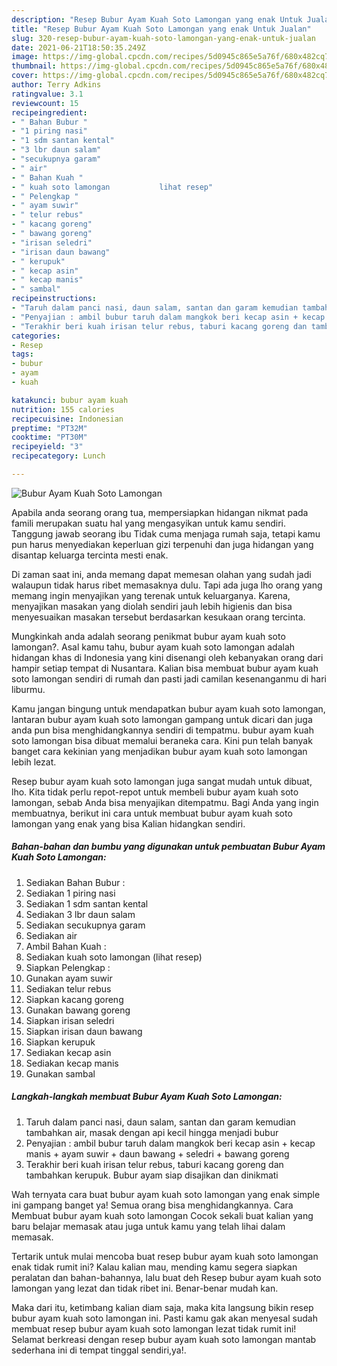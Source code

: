 ```yaml
---
description: "Resep Bubur Ayam Kuah Soto Lamongan yang enak Untuk Jualan"
title: "Resep Bubur Ayam Kuah Soto Lamongan yang enak Untuk Jualan"
slug: 320-resep-bubur-ayam-kuah-soto-lamongan-yang-enak-untuk-jualan
date: 2021-06-21T18:50:35.249Z
image: https://img-global.cpcdn.com/recipes/5d0945c865e5a76f/680x482cq70/bubur-ayam-kuah-soto-lamongan-foto-resep-utama.jpg
thumbnail: https://img-global.cpcdn.com/recipes/5d0945c865e5a76f/680x482cq70/bubur-ayam-kuah-soto-lamongan-foto-resep-utama.jpg
cover: https://img-global.cpcdn.com/recipes/5d0945c865e5a76f/680x482cq70/bubur-ayam-kuah-soto-lamongan-foto-resep-utama.jpg
author: Terry Adkins
ratingvalue: 3.1
reviewcount: 15
recipeingredient:
- " Bahan Bubur "
- "1 piring nasi"
- "1 sdm santan kental"
- "3 lbr daun salam"
- "secukupnya garam"
- " air"
- " Bahan Kuah "
- " kuah soto lamongan           lihat resep"
- " Pelengkap "
- " ayam suwir"
- " telur rebus"
- " kacang goreng"
- " bawang goreng"
- "irisan seledri"
- "irisan daun bawang"
- " kerupuk"
- " kecap asin"
- " kecap manis"
- " sambal"
recipeinstructions:
- "Taruh dalam panci nasi, daun salam, santan dan garam kemudian tambahkan air, masak dengan api kecil hingga menjadi bubur"
- "Penyajian : ambil bubur taruh dalam mangkok beri kecap asin + kecap manis + ayam suwir + daun bawang + seledri + bawang goreng"
- "Terakhir beri kuah irisan telur rebus, taburi kacang goreng dan tambahkan kerupuk. Bubur ayam siap disajikan dan dinikmati"
categories:
- Resep
tags:
- bubur
- ayam
- kuah

katakunci: bubur ayam kuah 
nutrition: 155 calories
recipecuisine: Indonesian
preptime: "PT32M"
cooktime: "PT30M"
recipeyield: "3"
recipecategory: Lunch

---
```



![Bubur Ayam Kuah Soto Lamongan](https://img-global.cpcdn.com/recipes/5d0945c865e5a76f/680x482cq70/bubur-ayam-kuah-soto-lamongan-foto-resep-utama.jpg)

Apabila anda seorang orang tua, mempersiapkan hidangan nikmat pada famili merupakan suatu hal yang mengasyikan untuk kamu sendiri. Tanggung jawab seorang ibu Tidak cuma menjaga rumah saja, tetapi kamu pun harus menyediakan keperluan gizi terpenuhi dan juga hidangan yang disantap keluarga tercinta mesti enak.

Di zaman  saat ini, anda memang dapat memesan olahan yang sudah jadi walaupun tidak harus ribet memasaknya dulu. Tapi ada juga lho orang yang memang ingin menyajikan yang terenak untuk keluarganya. Karena, menyajikan masakan yang diolah sendiri jauh lebih higienis dan bisa menyesuaikan masakan tersebut berdasarkan kesukaan orang tercinta. 



Mungkinkah anda adalah seorang penikmat bubur ayam kuah soto lamongan?. Asal kamu tahu, bubur ayam kuah soto lamongan adalah hidangan khas di Indonesia yang kini disenangi oleh kebanyakan orang dari hampir setiap tempat di Nusantara. Kalian bisa membuat bubur ayam kuah soto lamongan sendiri di rumah dan pasti jadi camilan kesenanganmu di hari liburmu.

Kamu jangan bingung untuk mendapatkan bubur ayam kuah soto lamongan, lantaran bubur ayam kuah soto lamongan gampang untuk dicari dan juga anda pun bisa menghidangkannya sendiri di tempatmu. bubur ayam kuah soto lamongan bisa dibuat memalui beraneka cara. Kini pun telah banyak banget cara kekinian yang menjadikan bubur ayam kuah soto lamongan lebih lezat.

Resep bubur ayam kuah soto lamongan juga sangat mudah untuk dibuat, lho. Kita tidak perlu repot-repot untuk membeli bubur ayam kuah soto lamongan, sebab Anda bisa menyajikan ditempatmu. Bagi Anda yang ingin membuatnya, berikut ini cara untuk membuat bubur ayam kuah soto lamongan yang enak yang bisa Kalian hidangkan sendiri.

<!--inarticleads1-->

##### Bahan-bahan dan bumbu yang digunakan untuk pembuatan Bubur Ayam Kuah Soto Lamongan:

1. Sediakan  Bahan Bubur :
1. Sediakan 1 piring nasi
1. Sediakan 1 sdm santan kental
1. Sediakan 3 lbr daun salam
1. Sediakan secukupnya garam
1. Sediakan  air
1. Ambil  Bahan Kuah :
1. Sediakan  kuah soto lamongan           (lihat resep)
1. Siapkan  Pelengkap :
1. Gunakan  ayam suwir
1. Sediakan  telur rebus
1. Siapkan  kacang goreng
1. Gunakan  bawang goreng
1. Siapkan irisan seledri
1. Siapkan irisan daun bawang
1. Siapkan  kerupuk
1. Sediakan  kecap asin
1. Sediakan  kecap manis
1. Gunakan  sambal




<!--inarticleads2-->

##### Langkah-langkah membuat Bubur Ayam Kuah Soto Lamongan:

1. Taruh dalam panci nasi, daun salam, santan dan garam kemudian tambahkan air, masak dengan api kecil hingga menjadi bubur
1. Penyajian : ambil bubur taruh dalam mangkok beri kecap asin + kecap manis + ayam suwir + daun bawang + seledri + bawang goreng
1. Terakhir beri kuah irisan telur rebus, taburi kacang goreng dan tambahkan kerupuk. Bubur ayam siap disajikan dan dinikmati




Wah ternyata cara buat bubur ayam kuah soto lamongan yang enak simple ini gampang banget ya! Semua orang bisa menghidangkannya. Cara Membuat bubur ayam kuah soto lamongan Cocok sekali buat kalian yang baru belajar memasak atau juga untuk kamu yang telah lihai dalam memasak.

Tertarik untuk mulai mencoba buat resep bubur ayam kuah soto lamongan enak tidak rumit ini? Kalau kalian mau, mending kamu segera siapkan peralatan dan bahan-bahannya, lalu buat deh Resep bubur ayam kuah soto lamongan yang lezat dan tidak ribet ini. Benar-benar mudah kan. 

Maka dari itu, ketimbang kalian diam saja, maka kita langsung bikin resep bubur ayam kuah soto lamongan ini. Pasti kamu gak akan menyesal sudah membuat resep bubur ayam kuah soto lamongan lezat tidak rumit ini! Selamat berkreasi dengan resep bubur ayam kuah soto lamongan mantab sederhana ini di tempat tinggal sendiri,ya!.

